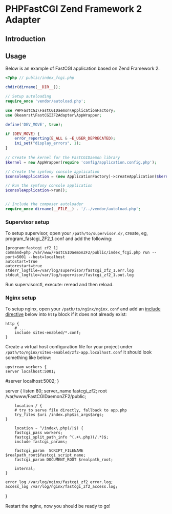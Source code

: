 # PHPFastCGI Zend Framework 2 Adapter



## Introduction

## Usage

Below is an example of FastCGI application based on Zend Framework 2.

```php
<?php // public/index_fcgi.php

chdir(dirname(__DIR__));

// Setup autoloading
require_once 'vendor/autoload.php';

use PHPFastCGI\FastCGIDaemon\ApplicationFactory;
use Okeanrst\FastCGIZF2Adapter\AppWrapper;

define('DEV_MOVE', true);

if (DEV_MOVE) {    
    error_reporting(E_ALL & ~E_USER_DEPRECATED);
    ini_set("display_errors", 1);
}
		
// Create the kernel for the FastCGIDaemon library
$kernel = new AppWrapper(require 'config/application.config.php');

// Create the symfony console application
$consoleApplication = (new ApplicationFactory)->createApplication($kernel);

// Run the symfony console application
$consoleApplication->run();


// Include the composer autoloader
require_once dirname(__FILE__) . '/../vendor/autoload.php';
```

### Supervisor setup

To setup supervisor, open your `/path/to/supervisor.d/`, create, eg, program_fastcgi_ZF2_1.conf and add
the following:

    [program:fastcgi_zf2_1]
    command=php /var/www/FastCGIDaemonZF2/public/index_fcgi.php run --port=5001 --host=localhost
    autostart=true
    autorestart=true
    stderr_logfile=/var/log/supervisor/fastcgi_zf2_1.err.log
    stdout_logfile=/var/log/supervisor/fastcgi_zf2_1.out.log
    
Run supervisorctl, execute: reread and then reload.

### Nginx setup

To setup nginx, open your `/path/to/nginx/nginx.conf` and add an
[include directive](http://nginx.org/en/docs/ngx_core_module.html#include) below
into `http` block if it does not already exist:

    http {
        # ...
        include sites-enabled/*.conf;
    }


Create a virtual host configuration file for your project under `/path/to/nginx/sites-enabled/zf2-app.localhost.conf`
it should look something like below:

    upstream workers {
    server localhost:5001;
   #server localhost:5002;
}

server {
        listen 80;
        server_name fastcgi_zf2;
        root /var/www/FastCGIDaemonZF2/public;

        location / {
        # try to serve file directly, fallback to app.php
        try_files $uri /index.php$is_args$args;
    }

        location ~ ^/index\.php(/|$) {
        fastcgi_pass workers;
        fastcgi_split_path_info ^(.+\.php)(/.*)$;
        include fastcgi_params;
        
        fastcgi_param  SCRIPT_FILENAME  $realpath_root$fastcgi_script_name;
        fastcgi_param DOCUMENT_ROOT $realpath_root;
        
        internal;
    }

    error_log /var/log/nginx/fastcgi_zf2_error.log;
    access_log /var/log/nginx/fastcgi_zf2_access.log;
}

Restart the nginx, now you should be ready to go!